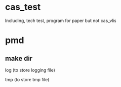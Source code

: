 cas_test
============
Including, tech test, program for paper but not cas_vlis

# pmd
## make dir
log (to store logging file)

tmp (to store tmp file)
